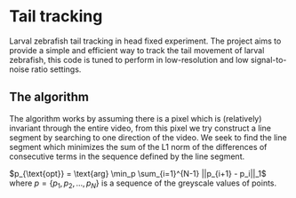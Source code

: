 # Tail tracking

Larval zebrafish tail tracking in head fixed experiment.
The project aims to provide a simple and efficient way to track the tail movement of larval zebrafish,
this code is tuned to perform in low-resolution and low signal-to-noise ratio settings.

## The algorithm

The algorithm works by assuming there is a pixel which is (relatively) invariant through the entire video,
from this pixel we try construct a line segment by searching to one direction of the video.
We seek to find the line segment which minimizes the sum of the L1 norm of the differences of consecutive terms in the sequence defined by the line segment.

$p_{\text{opt}} = \text{arg} \min_p \sum_{i=1}^{N-1} ||p_{i+1} - p_i||_1$ where $p = \lbrace p_1, p_2, \ldots, p_N \rbrace$
is a sequence of the greyscale values of points.
